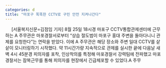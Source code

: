 ```yaml
---
categories: d
title: "마포구 똑똑한 CCTV로 구민 안전 지켜나간다"
---
```

&nbsp;&nbsp;&nbsp;&nbsp; [서울복지신문=김점임 기자] 8월 25일 18시경 마포구 CCTV통합관제센터에 근무하는 A 주무관은 마포경찰서로부터 “상습 절도범이 마포구 홍대 주변을 돌아다니니 관제를 요청한다”는 연락을 받았다. 이에 A 주무관은 해당 장소와 주변 일대 CCTV를 샅샅이 모니터링하기 시작했다. 약 11시간가량 지속적으로 관제를 실시한 끝에 다음날 새벽 4시 45분경 피의자를 포착, 인상착의를 특정해 마포경찰서 강력팀에 전파했고 마포경찰서는 잠복근무를 통해 피의자를 현장에서 긴급체포할 수 있었다.A 주무